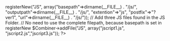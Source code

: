 <?php
/**
* Simple demo : How to use filebombiner class
*
*  Author : Leif Nesheim (gitleif)
*  Url: https://github.com/gitleif/filecombiner
*/
// simple timer
$before = microtime(true);


// Add the filecombiner class
require("src/filecombiner.php");

// Instantiation of the filebombiner
$Combiner = new fileCombiner();

// Register a unique settings, this is for JS files
$Combiner->registerNew("JS", array("basepath"=>dirname(__FILE__) . "/js/", "outputpath"=>dirname(__FILE__) . "/js/", "extention"=>"js", "postfix"=>"?ver1", "url"=>dirname(__FILE__) . "/js/"));

// Add three JS files found in the JS Folder.
// No need to use the complete filepath, because basepath is set in registerNew
$Combiner->addFile("JS", array("jscript1.js", "jscript2.js","jscript3.js"));
?>

<html>
	<head>
		<!-- Normal way to load scripts
		
		<script src="js/jscript1.js"></script>
		<script src="js/jscript2.js"></script>
		<script src="js/jscript3.js"></script>
		-->
		
		<!-- filecombiner class -->
		<script src="js/<?php echo($Combiner->Combine("JS")); ?>"></script>
	</head>

	<body>
		<h1>JS Files Combined</h1>
		
	</body>
</html>

<?php
echo "Time used:  " . number_format(( microtime(true) - $before), 6) . " Seconds\n";
?>
